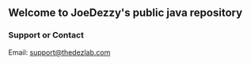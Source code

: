 ## Welcome to JoeDezzy's public java repository

### Support or Contact
Email: support@thedezlab.com
